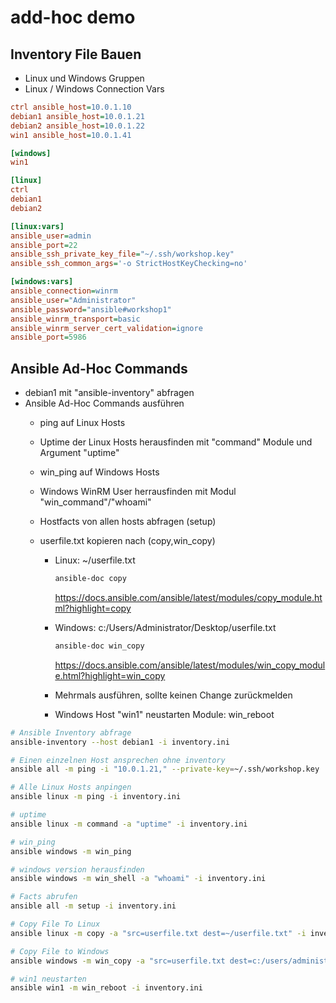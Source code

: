 # add-hoc demo

## Inventory File Bauen

- Linux und Windows Gruppen
- Linux / Windows Connection Vars

```ini
ctrl ansible_host=10.0.1.10
debian1 ansible_host=10.0.1.21
debian2 ansible_host=10.0.1.22
win1 ansible_host=10.0.1.41

[windows]
win1

[linux]
ctrl
debian1
debian2

[linux:vars]
ansible_user=admin
ansible_port=22
ansible_ssh_private_key_file="~/.ssh/workshop.key"
ansible_ssh_common_args='-o StrictHostKeyChecking=no'

[windows:vars]
ansible_connection=winrm
ansible_user="Administrator"
ansible_password="ansible#workshop1"
ansible_winrm_transport=basic
ansible_winrm_server_cert_validation=ignore
ansible_port=5986
```

## Ansible Ad-Hoc Commands

- debian1 mit "ansible-inventory" abfragen
- Ansible Ad-Hoc Commands ausführen
  - ping auf Linux Hosts
  - Uptime der Linux Hosts herausfinden mit "command" Module und Argument "uptime"
  - win_ping auf Windows Hosts
  - Windows WinRM User herrausfinden mit Modul "win_command"/"whoami"
  - Hostfacts von allen hosts abfragen (setup)
  - userfile.txt kopieren nach (copy,win_copy)

    - Linux: ~/userfile.txt

      ```bash
      ansible-doc copy
      ```

      https://docs.ansible.com/ansible/latest/modules/copy_module.html?highlight=copy

    - Windows: c:/Users/Administrator/Desktop/userfile.txt

      ```bash
      ansible-doc win_copy
      ```

      https://docs.ansible.com/ansible/latest/modules/win_copy_module.html?highlight=win_copy
    
    - Mehrmals ausführen, sollte keinen Change zurückmelden

    - Windows Host "win1" neustarten Module: win_reboot

```bash
# Ansible Inventory abfrage
ansible-inventory --host debian1 -i inventory.ini

# Einen einzelnen Host ansprechen ohne inventory
ansible all -m ping -i "10.0.1.21," --private-key=~/.ssh/workshop.key

# Alle Linux Hosts anpingen
ansible linux -m ping -i inventory.ini

# uptime
ansible linux -m command -a "uptime" -i inventory.ini

# win_ping
ansible windows -m win_ping

# windows version herausfinden
ansible windows -m win_shell -a "whoami" -i inventory.ini

# Facts abrufen
ansible all -m setup -i inventory.ini

# Copy File To Linux
ansible linux -m copy -a "src=userfile.txt dest=~/userfile.txt" -i inventory.ini

# Copy File to Windows
ansible windows -m win_copy -a "src=userfile.txt dest=c:/users/administrator/desktop/userfile.txt" -i inventory.ini

# win1 neustarten
ansible win1 -m win_reboot -i inventory.ini
```